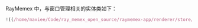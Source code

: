 RayMemex 中，与窗口管理相关的实体类如下：

```ts
!((/home/maxiee/Code/ray_memex_open_source/raymemex-app/renderer/store/model.ts))
```

